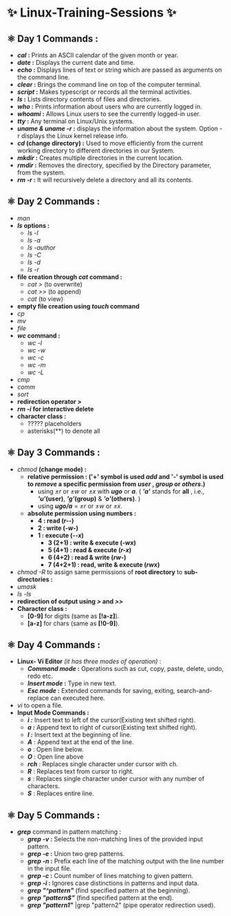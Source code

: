 # ✨ Linux-Training-Sessions ✨
## ⚛️ Day 1 Commands :
- ***cal* :** Prints an ASCII calendar of the given month or year.
- **_date_ :** Displays the current date and time.
- ***echo* :** Displays lines of text or string which are passed as arguments on the command line.
- **_clear_ :** Brings the command line on top of the computer terminal.
- ***script* :** Makes typescript or records all the terminal activities.
- **_ls_ :** Lists directory contents of files and directories.
- ***who* :** Prints information about users who are currently logged in.
- **_whoami_ :** Allows Linux users to see the currently logged-in user.
- ***tty* :**  Any terminal on Linux/Unix systems.
- **_uname & uname -r_ :** displays the information about the system. Option -r displays the Linux kernel release info.
- ***cd* (change directory) :** Used to move efficiently from the current working directory to different directories in our System.
- **_mkdir_ :** Creates multiple directories in the current location.
- ***rmdir* :** Removes the directory, specified by the Directory parameter, from the system.
- **_rm -r_ :** It will recursively delete a directory and all its contents.

## ⚛️ Day 2 Commands :
- *man*
- ***ls* options :**
  - _ls -l_
  - _ls -a_
  - _ls -author_
  - _ls -C_
  - _ls -d_
  - _ls -r_
- **file creation through *cat* command :**
  - _cat >_ (to overwrite)
  - _cat >>_ (to append)
  - _cat_ (to view)
- **empty file creation using *touch* command**
- *cp*
- *mv*
- *file*
- ***wc* command :**
  - _wc -l_
  - _wc -w_
  - _wc -c_
  - _wc -m_
  - _wc -L_
- *cmp*
- *comm*
- *sort*
- **redirection operator _>_**
- ***rm -i* for interactive delete**
- **character class :**
  - ????? placeholders
  - asterisks(**) to denote all

## ⚛️ Day 3 Commands :
- *chmod* **(change mode) :**
  - **relative permission : ('+' symbol is used _add_ and '-' symbol is used to _remove_ a specific permission from _user_ , _group_ or _others_.)**
    - using *±r* or *±w* or *±x* with ***ugo*** or ***a***. ( **_'a'_** stands for **all** , i.e., **_'u'_(user)**, **_'g'_(group)** & **_'o'_(others)**. )
    - using ***ugo/a*** = *±r* or *±w* or *±x*.
  - **absolute permission using numbers :**
    - **4 : read (*r--*)**
    - **2 : write (*-w-*)**
    - **1 : execute (*--x*)**
      - **3 (2+1) : write & execute (*-wx*)**
      - **5 (4+1) : read & execute (*r-x*)**
      - **6 (4+2) : read & write (*rw-*)**
      - **7 (4+2+1) : read, write & execute (*rwx*)**
- *chmod -R* to assign same permissions of **root directory** to **sub-directories :**
- *umask*
- *ls -ls*
- **redirection of output using *>* and *>>***
- **Character class :**
  - **[0-9]** for digits (same as **[!a-z]**).
  - **[a-z]** for chars (same as **[!0-9]**).

## ⚛️ Day 4 Commands :
- **Linux- Vi Editor** _(it has three modes of operation)_ :
  - **_Command mode_ :** Operations such as cut, copy, paste, delete, undo, redo etc.
  - **_Insert mode_ :** Type in new text.
  - **_Esc mode_ :** Extended commands for saving, exiting,  search-and-replace can executed here.
- _vi <filename>_ to open a file.
- **Input Mode Commands :**
  - **_i :_** Insert text to left of the cursor(Existing text shifted right).
  - **_a :_** Append text to right of cursor(Existing text shifted right).
  - **_I :_** Insert text at the beginning of line.
  - **_A_** : Append text at the end of the line.
  - **_o_** : Open line below.
  - **_O_** : Open line above
  - **_rch_** : Replaces single character under cursor with ch.
  - **_R_** : Replaces text from cursor to right.
  - **_s_** : Replaces single character under cursor with any number of characters.
  - **_S_** : Replaces entire line.
 
## ⚛️ Day 5 Commands :
- **_grep_** command in pattern matching :
  - ***grep -v* :** Selects the non-matching lines of the provided input pattern.
  - ***grep -e* :** Union two grep patterns.
  - ***grep -n* :** Prefix each line of the matching output with the line number in the input file.
  - ***grep -c* :** Count number of lines matching to given pattern.
  - ***grep -i* :** Ignores case distinctions in patterns and input data.
  - ***grep "^pattern"*** (find specified pattern at the beginning).
  - ***grep "pattern$"*** (find specified pattern at the end).
  - ***grep "pattern1"*** <filename>|grep "pattern2" <filename>  (pipe operator redirection used).
